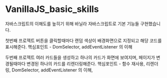 # VanillaJS_basic_skills

자바스크립트의 이해도를 높히기 위해 바닐라 자바스크립트로 기본 기능들 구현했습니다.


첫번째 프로젝트 
버튼을 클릭할때마다 랜덤 색상이 배경화면으로 지정되고 해당 코드를 표시해준다. 
핵심포인트 - DomSelector, addEventListener 의 이해  

두번째 프로젝트 
여러 카드들을 생성하고 하나의 카드가 화면에 보여지며, 페이지가 변경될때마다 변경된 하나의 카드를 리렌더링해준다. 
핵심포인트 - 함수 재사용, 리렌더링, DomSelector, addEventListener 의 이해, 
